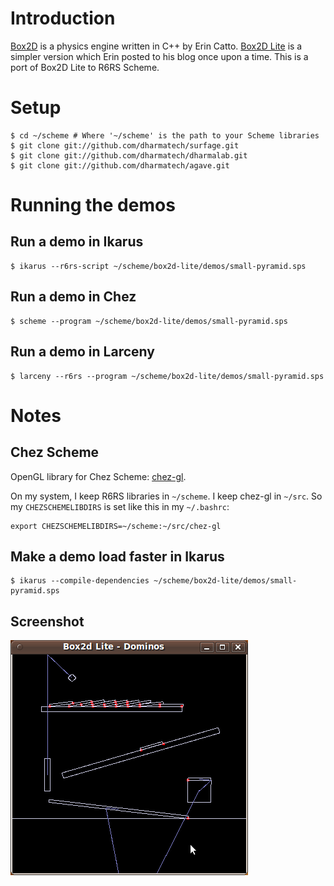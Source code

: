 
# Introduction

[Box2D](http://www.box2d.org) is a physics engine written in C++ by
Erin Catto. [Box2D Lite](http://box2d.googlecode.com/files/Box2D_Lite.zip)
is a simpler version which Erin posted to his blog once upon a
time. This is a port of Box2D Lite to R6RS Scheme.

# Setup

    $ cd ~/scheme # Where '~/scheme' is the path to your Scheme libraries
    $ git clone git://github.com/dharmatech/surfage.git
    $ git clone git://github.com/dharmatech/dharmalab.git
    $ git clone git://github.com/dharmatech/agave.git

# Running the demos

## Run a demo in Ikarus

    $ ikarus --r6rs-script ~/scheme/box2d-lite/demos/small-pyramid.sps

## Run a demo in Chez

    $ scheme --program ~/scheme/box2d-lite/demos/small-pyramid.sps

## Run a demo in Larceny

    $ larceny --r6rs --program ~/scheme/box2d-lite/demos/small-pyramid.sps

# Notes

## Chez Scheme

OpenGL library for Chez Scheme: [chez-gl](https://github.com/dharmatech/chez-gl).

On my system, I keep R6RS libraries in `~/scheme`. I keep chez-gl in `~/src`.
So my `CHEZSCHEMELIBDIRS` is set like this in my `~/.bashrc`:

    export CHEZSCHEMELIBDIRS=~/scheme:~/src/chez-gl

## Make a demo load faster in Ikarus

    $ ikarus --compile-dependencies ~/scheme/box2d-lite/demos/small-pyramid.sps

## Screenshot

![dominos screenshot](https://raw.githubusercontent.com/dharmatech/dharmatech.github.com/master/images/box2d-lite-dominos-chez.png)
